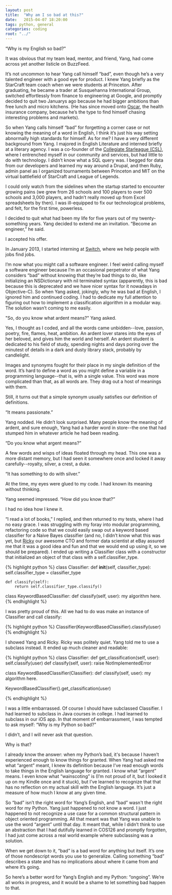 ```yaml
---
layout: post
title:  "Why am I so bad at this?"
date:   2015-04-07 18:20:00
tags: python, general
categories: coding
root: "../"
---
```


“Why is my English so bad?"

It was obvious that my team lead, mentor, and friend, Yang, had come across yet another listicle on BuzzFeed. 

<!--more-->

It’s not uncommon to hear Yang call himself “bad”, even though he’s a very talented engineer with a good eye for product. I knew Yang briefly as the StarCraft team coach when we were students at Princeton. After graduating, he became a trader at Susquehanna International Group, switched effortlessly from finance to engineering at Google, and promptly decided to quit two Januarys ago because he had bigger ambitions than free lunch and micro kitchens. (He has since moved onto [Oscar](https://www.hioscar.com/), the health insurance company, because he’s the type to find himself chasing interesting problems and markets).

So when Yang calls himself “bad” for forgetting a corner case or not knowing the meaning of a word in English,  I think it’s just his way setting abnormally high standards for himself.  As for me? I have a very different background from Yang. I majored in English Literature and interned briefly at a literary agency. I was a co-founder of the [Collegiate Starleague (CSL)](http://www.cstarleague.com), where I entrenched myself in our community and services, but had little to do with technology. I didn’t know what a SQL query was. I begged for data from our developers and learned my way around a Drupal, and then Ruby, admin panel as I organized tournaments between Princeton and MIT on the virtual battlefield of StarCraft and League of Legends. 

I could only watch from the sidelines when the startup started to encounter growing pains (we grew from 26 schools and 100 players to over 500 schools and 3,000 players, and hadn’t really moved up from Excel spreadsheets by then). I was ill-equipped to fix our technological problems, and felt, for the first time, powerless.

I decided to quit what had been my life for five years out of my twenty-something years. Yang decided to extend me an invitation. “Become an engineer,” he said. 

I accepted his offer. 

In January 2013, I started interning at [Switch](http://switchapp.com), where we help people with jobs find jobs.

I’m now what you might call a software engineer. I feel weird calling myself a software engineer because I’m an occasional perpetrator of what Yang considers “bad” without knowing that they’re bad things to do, like initializing an NSDictionary with nil terminated syntax (apparently, this is bad because this is deprecated and we have nicer syntax for it nowadays in Objective-C). So when Yang asked, jokingly, why he was bad at English, I ignored him and continued coding. I had to dedicate my full attention to figuring out how to implement a classification algorithm in a modular way. The solution wasn’t coming to me easily.

"So, do you know what ardent means?" Yang asked.

Yes, I thought as I coded, and all the words came unbidden--love, passion, poetry, fire, flames, heat, ambition. An ardent lover stares into the eyes of her beloved, and gives him the world and herself. An ardent student is dedicated to his field of study, spending nights and days poring over the minutest of details in a dark and dusty library stack, probably by candlelight. 

Images and synonyms fought for their place in my single definition of the word. It’s hard to define a word as you might define a variable in a programming language--that is, with a single value. This word was more complicated than that, as all words are. They drag out a host of meanings with them.

Still, it turns out that a simple synonym usually satisfies our definition of definitions.

“It means passionate.”

Yang nodded. He didn’t look surprised. Many people know the meaning of ardent, and sure enough, Yang had a harder word in store--the one that had stumped him in whatever article he had been reading. 

“Do you know what argent means?”

A few words and wisps of ideas floated through my head. This one was a more distant memory, but I had seen it somewhere once and locked it away carefully--royalty, silver, a crest, a duke. 

“It has something to do with silver.”

At the time, my eyes were glued to my code. I had known its meaning without thinking. 

Yang seemed impressed. “How did you know that?” 

I had no idea how I knew it. 

“I read a lot of books,” I replied, and then returned to my tests, where I had no easy grace. I was struggling with my foray into modular programming, refactoring code so that we could easily swap out a keyword based classifier for a Naive Bayes classifier (and no, I didn’t know what this was yet, but [Ricky](https://twitter.com/rickychang) our awesome CTO and former data scientist at eBay assured me that it was a good idea and fun and that we would end up using it, so we should be prepared). I ended up writing a Classifier class with a constructor that initialized an object of that class with a self.classifier_type.

{% highlight python %}
class Classifier:
	def __init__(self, classifier_type):
		self.classifier_type = classifier_type

	def classify(self):
		return self.classifier_type.classify()

class KeywordBasedClassifier:
	def classify(self, user):
		my algorithm here.
{% endhighlight %}

I was pretty proud of this. All we had to do was make an instance of Classifier and call classify:

{% highlight python %}
Classifier(KeywordBasedClassifier).classify(user)
{% endhighlight %}

I showed Yang and Ricky. Ricky was politely quiet. Yang told me to use a subclass instead. It ended up much cleaner and readable:

{% highlight python %}
class Classifier:
	def get_classification(self, user):
		self.classify(user)
	def classify(self, user):
		raise NotImplementedError

class KeywordBasedClassifier(Classifier):
	def classify(self, user):
		my algorithm here.

KeywordBasedClassifier().get_classification(user)

{% endhighlight %}

I was a little embarrassed. Of course I should have subclassed Classifier. I had learned to subclass in Java courses in college. I had learned to subclass in our iOS app. In that moment of embarrassment, I was tempted to ask myself: “Why is my Python so bad?"

I didn’t, and I will never ask that question.

Why is that? 

I already know the answer: when my Python’s bad, it's because I haven’t experienced enough to know things for granted. When Yang had asked me what “argent” meant, I knew its definition because I’ve read enough words to take things in the English language for granted. I know what “argent” means. I even know what “wainscoting” is (I’m not proud of it, but I looked it up on my Kindle once and it stuck), but I’ve learned to recognize that that has no reflection on my actual skill with the English language. It’s just a measure of how much I know at any given time. 

So “bad” isn’t the right word for Yang’s English, and “bad” wasn't the right word for my Python. Yang just happened to not know a word. I just happened to not recognize a use case for a common structural pattern in object oriented programming. All that meant was that Yang was unable to use the word “argent” until that day. It meant that, while I didn’t think to use an abstraction that I had dutifully learned in COS126 and promptly forgotten, I had just come across a real world example where subclassing was a solution.

When we get down to it, “bad” is a bad word for anything but itself. It’s one of those nondescript words you use to generalize. Calling something “bad” describes a state and has no implications about where it came from and where it’s going.

So here’s a better word for Yang’s English and my Python: “ongoing”. We’re all works in progress, and it would be a shame to let something bad happen to that.
